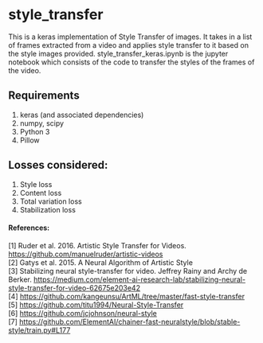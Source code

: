 # style_transfer

This is a keras implementation of Style Transfer of images.
It takes in a list of frames extracted from a video and applies style transfer to it based on the style images provided.
style_transfer_keras.ipynb is the jupyter notebook which consists of the code to transfer the styles of the frames of the video.

## Requirements
1. keras (and associated dependencies)
2. numpy, scipy
3. Python 3
4. Pillow

## Losses considered:
1. Style loss
2. Content loss
3. Total variation loss
4. Stabilization loss



#### References:
[1] Ruder et al. 2016. Artistic Style Transfer for Videos. https://github.com/manuelruder/artistic-videos<br />
[2] Gatys et al. 2015. A Neural Algorithm of Artistic Style<br />
[3] Stabilizing neural style-transfer for video. Jeffrey Rainy and Archy de Berker.  https://medium.com/element-ai-research-lab/stabilizing-neural-style-transfer-for-video-62675e203e42<br />
[4] https://github.com/kangeunsu/ArtML/tree/master/fast-style-transfer<br />
[5] https://github.com/titu1994/Neural-Style-Transfer<br />
[6] https://github.com/jcjohnson/neural-style <br />
[7] https://github.com/ElementAI/chainer-fast-neuralstyle/blob/stable-style/train.py#L177 <br />

